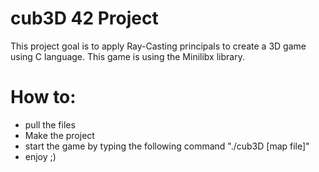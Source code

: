 # cub3D 42 Project

This project goal is to apply Ray-Casting principals to create a 3D game using C language.
This game is using the Minilibx library.

# How to:
- pull the files
- Make the project
- start the game by typing the following command "./cub3D [map file]"
- enjoy ;)
